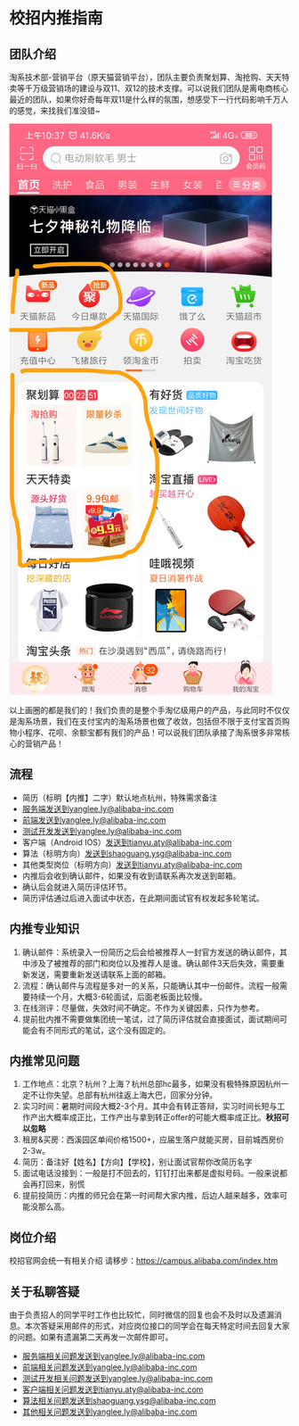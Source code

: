 # 校招内推指南

## 团队介绍
淘系技术部-营销平台（原天猫营销平台），团队主要负责聚划算、淘抢购、天天特卖等千万级营销场的建设与双11、双12的技术支撑。可以说我们团队是离电商核心最近的团队，如果你好奇每年双11是什么样的氛围，想感受下一行代码影响千万人的感觉，来找我们准没错~

![手淘页面业务范围](https://github.com/lyflipped/tmall-2020-recommend/blob/master/%E7%B4%A0%E6%9D%90/%E6%89%8B%E6%B7%98.png?raw=true)

以上画圈的都是我们的！我们负责的是整个手淘亿级用户的产品，与此同时不仅仅是淘系场景，我们在支付宝内的淘系场景也做了收敛，包括但不限于支付宝首页购物小程序、花呗、余额宝都有我们的产品！可以说我们团队承接了淘系很多非常核心的营销产品！

## 流程

* 简历（标明【内推】二字）默认地点杭州，特殊需求备注
* 服务端发送到yanglee.ly@alibaba-inc.com
* 前端发送到yanglee.ly@alibaba-inc.com
* 测试开发发送到yanglee.ly@alibaba-inc.com
* 客户端（Android IOS）发送到tianyu.aty@alibaba-inc.com
* 算法（标明方向）发送到shaoguang.ysg@alibaba-inc.com
* 其他类型岗位（标明方向）发送到tianyu.aty@alibaba-inc.com
* 内推后会收到确认邮件，如果没有收到请联系再次发送到邮箱。
* 确认后会就进入简历评估环节。
* 简历评估通过后进入面试中状态，在此期间面试官有权发起多轮笔试。

## 内推专业知识

1. 确认邮件：系统录入一份简历之后会给被推荐人一封官方发送的确认邮件，其中涉及了被推荐的部门和岗位以及推荐人是谁。确认邮件3天后失效，需要重新发送，需要重新发送请联系上面的邮箱。
2. 流程：确认邮件与流程是多对一的关系，只能确认其中一份邮件。流程一般需要持续一个月，大概3-6轮面试，后面老板面比较慢。
3. 在线测评：尽量做，失效时间不确定。不作为关键因素，只作为参考。
4. 提前批内推不需要做集团统一笔试，过了简历评估就会直接面试，面试期间可能会有不同形式的笔试，这个没有固定的。

## 内推常见问题
1. 工作地点：北京？杭州？上海？杭州总部hc最多，如果没有极特殊原因杭州一定不让你失望。总部有杭州往返上海大巴，回家分分钟。
2. 实习时间：暑期时间段大概2-3个月。其中会有转正答辩，实习时间长短与工作产出大概率成正比，工作产出与拿到转正offer的可能大概率成正比。**秋招可以忽略**
3. 租房&买房：西溪园区单间价格1500+，应届生落户就能买房，目前城西房价2-3w。
4. 简历：备注好【姓名】【方向】【学校】，别让面试官帮你改简历名字
5. 面试电话没接到：一般是打不回去的，钉钉打出来都是虚拟号码。一般来说都会再打回来，别慌
6. 提前投简历：内推的师兄会在第一时间帮大家内推，后边人越来越多，效率可能没那么高。

## 岗位介绍
校招官网会统一有相关介绍
请移步：https://campus.alibaba.com/index.htm

## 关于私聊答疑
由于负责招人的同学平时工作也比较忙，同时微信的回复也会不及时以及遗漏消息。本次答疑采用邮件的形式，对应岗位接口的同学会在每天特定时间去回复大家的问题。如果有遗漏第二天再发一次邮件即可。

* 服务端相关问题发送到yanglee.ly@alibaba-inc.com
* 前端相关问题发送到yanglee.ly@alibaba-inc.com
* 测试开发相关问题发送到yanglee.ly@alibaba-inc.com
* 客户端相关问题发送到tianyu.aty@alibaba-inc.com
* 算法相关问题发送到shaoguang.ysg@alibaba-inc.com
* 其他相关问题发送到yanglee.ly@alibaba-inc.com